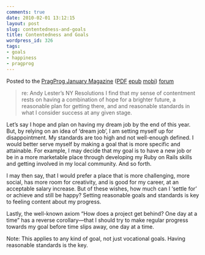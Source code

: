 ```yaml
---
comments: true
date: 2010-02-01 13:12:15
layout: post
slug: contentedness-and-goals
title: Contentedness and Goals
wordpress_id: 326
tags:
- goals
- happiness
- pragprog
---
```


Posted to the [PragProg January Magazine](http://www.pragprog.com/magazines) ([PDF](http://www.pragprog.com/magazines/download/7.pdf) [epub](http://www.pragprog.com/magazines/download/7.epub) [mobi](http://www.pragprog.com/magazines/download/7.mobi)) [forum](http://forums.pragprog.com/forums/134/topics/3884?page=1#posts-14391)


> re: Andy Lester’s NY Resolutions
I find that my sense of contentment rests on having a combination of hope for a brighter future, a reasonable plan for getting there, and and reasonable standards in what I consider success at any given stage.

Let’s say I hope and plan on having my dream job by the end of this year. But, by relying on an idea of ‘dream job’, I am setting myself up for disappointment. My standards are too high and not well-enough defined. I would better serve myself by making a goal that is more specific and attainable. For example, I may decide that my goal is to have a new job or be in a more marketable place through developing my Ruby on Rails skills and getting involved in my local community. And so forth.

I may then say, that I would prefer a place that is more challenging, more social, has more room for creativity, and is good for my career, at an acceptable salary increase. But of these wishes, how much can I ‘settle for’ or achieve and still be happy? Setting reasonable goals and standards is key to feeling content about my progress.

Lastly, the well-known axiom “How does a project get behind? One day at a time” has a reverse corollary—that I should try to make regular progress towards my goal before time slips away, one day at a time.

Note: This applies to any kind of goal, not just vocational goals. Having reasonable standards is the key.
